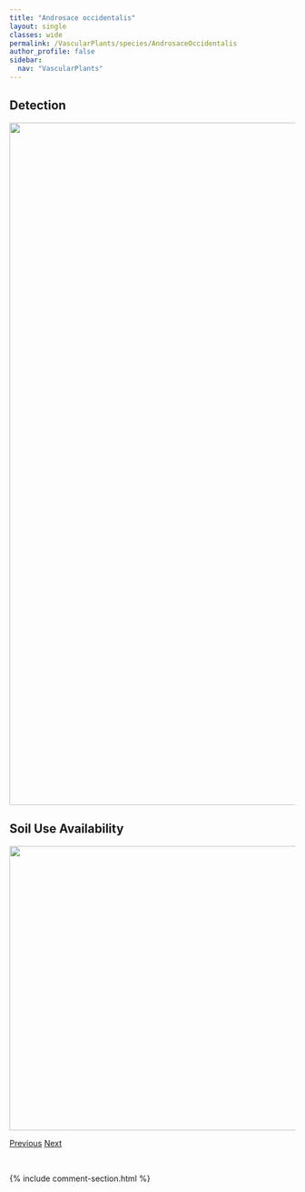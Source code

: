 ```yaml
---
title: "Androsace occidentalis"
layout: single
classes: wide
permalink: /VascularPlants/species/AndrosaceOccidentalis
author_profile: false
sidebar:
  nav: "VascularPlants"
---
```


<h2>Detection</h2>

<a href="https://drive.google.com/uc?export=view&id=1Hq7pdFY_offUR7jMVtw_61YyWeMcwVA5">
<img src="https://drive.google.com/uc?export=view&id=1Hq7pdFY_offUR7jMVtw_61YyWeMcwVA5" height = "1200" width = "800">
</a>


<h2>Soil Use Availability</h2>

<a href="https://drive.google.com/uc?export=view&id=1xE_243gcRD-eBxk_mClWVwuAYSQlA_7O">
<img src="https://drive.google.com/uc?export=view&id=1xE_243gcRD-eBxk_mClWVwuAYSQlA_7O" height = "500" width = "1000">
</a>


<a href="/DevelopmentWebsite/VascularPlants/species/AndrosaceChamaejasme" class="pagination--pager" title="Androsace chamaejasme">Previous</a> <a href="/DevelopmentWebsite/VascularPlants/species/AndrosaceSeptentrionalis" class="pagination--pager" title="Androsace septentrionalis">Next</a>

<p>&nbsp;</p>

{% include comment-section.html %}
